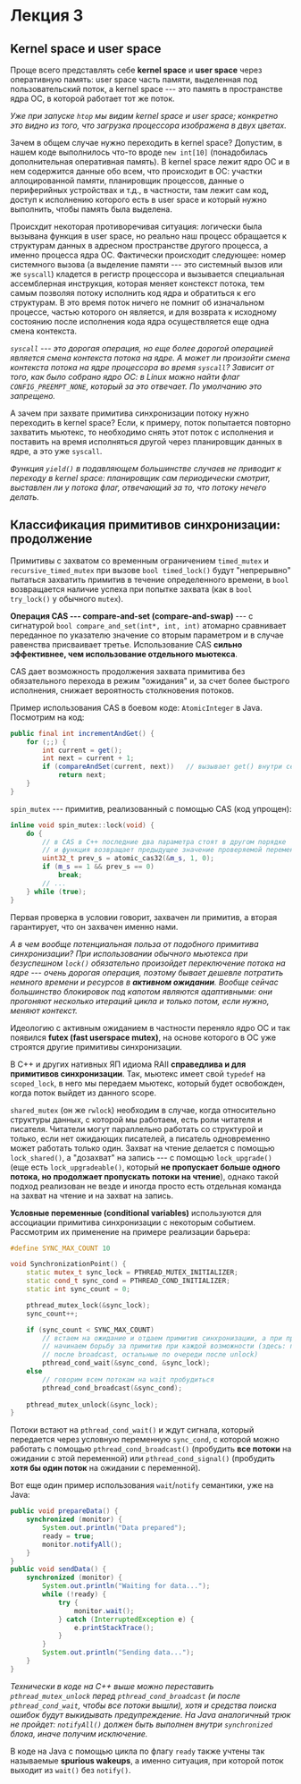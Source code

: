# Лекция 3

## Kernel space и user space

Проще всего представлять себе **kernel space** и **user space** через оперативную память: user space часть памяти, выделенная под пользовательский поток, а kernel space --- это память в пространстве ядра ОС, в которой работает тот же поток.

*Уже при запуске `htop` мы видим kernel space и user space; конкретно это видно из того, что загрузка процессора изображена в двух цветах.*

Зачем в общем случае нужно переходить в kernel space? Допустим, в нашем коде выполнилось что-то вроде `new int[10]` (понадобилась дополнительная оперативная память). В kernel space лежит ядро ОС и в нем содержится данные обо всем, что происходит в ОС: участки аллоцированной памяти, планировщик процессов, данные о периферийных устройствах и т.д., в частности, там лежит сам код, доступ к исполнению которого есть в user space и который нужно выполнить, чтобы память была выделена.

Происхдит некоторая противоречивая ситуация: логически была вызывана функция в user space, но реально наш процесс обращается к структурам данных в адресном пространстве другого процесса, а именно процесса ядра ОС. Фактически происходит следующее: номер системного вызова (а выделение памяти --- это системный вызов или же `syscall`) кладется в регистр процессора и вызывается специальная ассемблерная инструкция, которая меняет констекст потока, тем самым позволяя потоку исполнить код ядра и обратиться к его структурам. В это время поток ничего не помнит об изначальном процессе, частью которого он является, и для возврата к исходному состоянию после исполнения кода ядра осуществляется еще одна смена контекста.

*`syscall` --- это дорогая операция, но еще более дорогой операцией является смена контекста потока на ядре. А может ли произойти смена контекста потока на ядре процессора во время `syscall`? Зависит от того, как было собрано ядро ОС: в Linux можно найти флаг `CONFIG_PREEMPT_NONE`, который за это отвечает. По умолчанию это запрещено.*

А зачем при захвате примитива синхронизации потоку нужно переходить в kernel space? Если, к примеру, поток попытается повторно захватить мьютекс, то необходимо снять этот поток с исполнения и поставить на время исполняться другой через планировщик данных в ядре, а это уже `syscall`.

*Функция `yield()` в подавляющем большинстве случаев не приводит к переходу в kernel space: планировщик сам периодически смотрит, выставлен ли у потока флаг, отвечающий за то, что потоку нечего делать.*

## Классификация примитивов синхронизации: продолжение

Примитивы с захватом со временным ограничением `timed_mutex` и `recursive_timed_mutex` при вызове `bool timed_lock()` будут "непрерывно" пытаться захватить примитив в течение определенного времени, в `bool` возвращается наличие успеха при попытке захвата (как в `bool try_lock()` у обычного `mutex`).

**Операция CAS --- compare-and-set (compare-and-swap)** --- с сигнатурой `bool compare_and_set(int*, int, int)` атомарно сравнивает переданное по указателю значение со вторым параметром и в случае равенства присваивает третье. Использование CAS **сильно эффективнее, чем использование отдельного мьютекса**.

CAS дает возможность продолжения захвата примитива без обязательного перехода в режим "ожидания" и, за счет более быстрого исполнения, снижает вероятность столкновения потоков.

Пример использования CAS в боевом коде: `AtomicInteger` в Java. Посмотрим на код:

```java
public final int incrementAndGet() {
	for (;;) {
		int current = get();
		int next = current + 1;
		if (compareAndSet(current, next))	// вызывает get() внутри себя
			return next;
	}
}
```

`spin_mutex` --- примитив, реализованный с помощью CAS (код упрощен):

```c++
inline void spin_mutex::lock(void) {
	do {
		// в CAS в C++ последние два параметра стоят в другом порядке
		// и функция возвращает предыдущее значение проверяемой переменной
		uint32_t prev_s = atomic_cas32(&m_s, 1, 0);
		if (m_s == 1 && prev_s == 0)
			break;
		// ...
	} while (true);
}
```

Первая проверка в условии говорит, захвачен ли примитив, а вторая гарантирует, что он захвачен именно нами.

*А в чем вообще потенциальная польза от подобного примитива синхронизации? При использовании обычного мьютекса при безуспешном `lock()` обязательно произойдет переключение потока на ядре --- очень дорогая операция, поэтому бывает дешевле потратить немного времени и ресурсов в **активном ожидании**. Вообще сейчас большинство блокировок под капотом являются адаптивными: они прогоняют несколько итераций цикла и только потом, если нужно, меняют контекст.*

Идеологию с активным ожиданием в частности переняло ядро ОС и так появился **futex (fast userspace mutex)**, на основе которого в ОС уже строятся другие примитивы синхронизации.

В C++ и других нативных ЯП идиома RAII **справедлива и для примитивов синхронизации**. Так, мьютекс имеет свой `typedef` на `scoped_lock`, в него мы передаем мьютекс, который будет освобожден, когда поток выйдет из данного scope.

`shared_mutex` (он же `rwlock`) необходим в случае, когда относительно структуры данных, с которой мы работаем, есть роли читателя и писателя. Читатели могут параллельно работать со структурой и только, если нет ожидающих писателей, а писатель одновременно может работать только один. Захват на чтение делается с помощью `lock_shared()`, а "дозахват" на запись --- с помощью `lock_upgrade()` (еще есть `lock_upgradeable()`, который **не пропускает больше одного потока, но продолжает пропускать потоки на чтение**), однако такой подход реализован не везде и иногда просто есть отдельная команда на захват на чтение и на захват на запись.

**Условные переменные (conditional variables)** используются для ассоциации примитива синхронизации с некоторым событием. Рассмотрим их применение на примере реализации барьера:

```c++
#define SYNC_MAX_COUNT 10

void SynchronizationPoint() {
	static mutex_t sync_lock = PTHREAD_MUTEX_INITIALIZER;
	static cond_t sync_cond = PTHREAD_COND_INITIALIZER;
	static int sync_count = 0;

	pthread_mutex_lock(&sync_lock);
	sync_count++;

	if (sync_count < SYNC_MAX_COUNT)
		// встаем на ожидание и отдаем примитив синхронизации, а при пробуждении
		// начинаем борьбу за примитив при каждой возможности (здесь: первый раз
		// после broadcast, остальные по очереди после unlock)
		pthread_cond_wait(&sync_cond, &sync_lock);
	else
		// говорим всем потокам на wait пробудиться
		pthread_cond_broadcast(&sync_cond);
	
	pthread_mutex_unlock(&sync_lock);
}
```

Потоки встают на `pthread_cond_wait()` и ждут сигнала, который передается через условную переменную `sync_cond`, с которой можно работать с помощью `pthread_cond_broadcast()` (пробудить **все потоки** на ожидании с этой переменной) или `pthread_cond_signal()` (пробудить **хотя бы один поток** на ожидании с переменной).

Вот еще один пример использования `wait`/`notify` семантики, уже на Java:

```java
public void prepareData() {
	synchronized (monitor) {
		System.out.println("Data prepared");
		ready = true;
		monitor.notifyAll();
	}
}
public void sendData() {
	synchronized (monitor) {
		System.out.println("Waiting for data...");
		while (!ready) {
			try {
				monitor.wait();
			} catch (InterruptedException e) {
				e.printStackTrace();
			}
		}
		System.out.println("Sending data...");
	}
}
```

*Технически в коде на C++ выше можно переставить `pthread_mutex_unlock` перед `pthread_cond_broadcast` (и после `pthread_cond_wait`, чтобы все потоки вышли), хотя и средства поиска ошибок будут выкидывать предупреждение. На Java аналогичный трюк не пройдет: `notifyAll()` должен быть выполнен внутри `synchronized` блока, иначе получим исключение.*

В коде на Java с помощью цикла по флагу `ready` также учтены так называемые **spurious wakeups**, а именно ситуация, при которой поток выходит из `wait()` без `notify()`.
